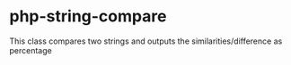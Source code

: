 php-string-compare
==================

This class compares two strings and outputs the similarities/difference as percentage
